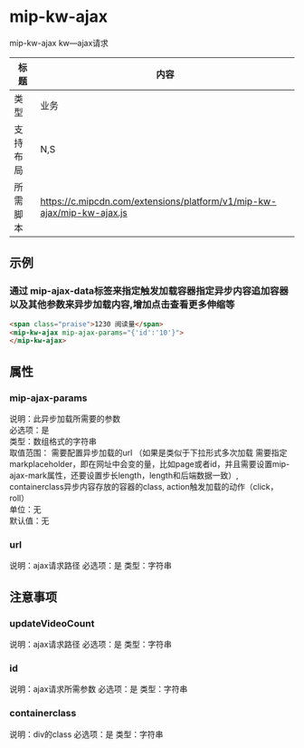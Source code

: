 # mip-kw-ajax

mip-kw-ajax kw—ajax请求

标题|内容
----|----
类型|业务
支持布局|N,S|
所需脚本|https://c.mipcdn.com/extensions/platform/v1/mip-kw-ajax/mip-kw-ajax.js

## 示例

### 通过 mip-ajax-data标签来指定触发加载容器指定异步内容追加容器以及其他参数来异步加载内容,增加点击查看更多伸缩等
```html
<span class="praise">1230 阅读量</span>
<mip-kw-ajax mip-ajax-params="{'id':'10'}">
</mip-kw-ajax>
```

## 属性

### mip-ajax-params

说明：此异步加载所需要的参数   
必选项：是   
类型：数组格式的字符串   
取值范围：   需要配置异步加载的url （如果是类似于下拉形式多次加载 需要指定markplaceholder，即在网址中会变的量，比如page或者id，并且需要设置mip-ajax-mark属性，还要设置步长length，length和后端数据一致）,   containerclass异步内容存放的容器的class,    action触发加载的动作（click，roll）   
单位：无   
默认值：无 

### url

说明：ajax请求路径
必选项：是
类型：字符串
## 注意事项

### updateVideoCount

说明：ajax请求路径
必选项：是
类型：字符串


### id

说明：ajax请求所需参数
必选项：是
类型：字符串


### containerclass

说明：div的class
必选项：是
类型：字符串

